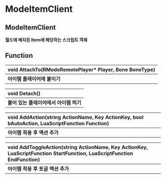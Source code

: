 # ModeItemClient

## **ModeItemClient**

**월드에 배치된 Item에 해당하는 스크립트 객체**

## **Function**

| **void AttachTo\(RModeRemotePlayer\* Player, Bone BoneType\)** |
| :--- |
| **아이템 플레이어에 붙이기** |

| **void Detach\(\)** |
| :--- |
| **붙어 있는 플레이어에서 아이템 띄기** |

| **void AddAction\(string ActionName, Key ActionKey, bool bAutoAction, LuaScriptFunction Function\)** |
| :--- |
| **아이템 착용 후 액션 추가** |

| **void AddToggleAction\(string ActionName, Key ActionKey, LuaScriptFunction StartFunction, LuaScriptFunction EndFunction\)** |
| :--- |
| **아이템 착용 후 토글 액션 추가** |

